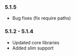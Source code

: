 ### 5.1.5

* Bug fixes (fix require paths)

### 5.1.2 - 5.1.4

* Updated core libraries
* Added slim support